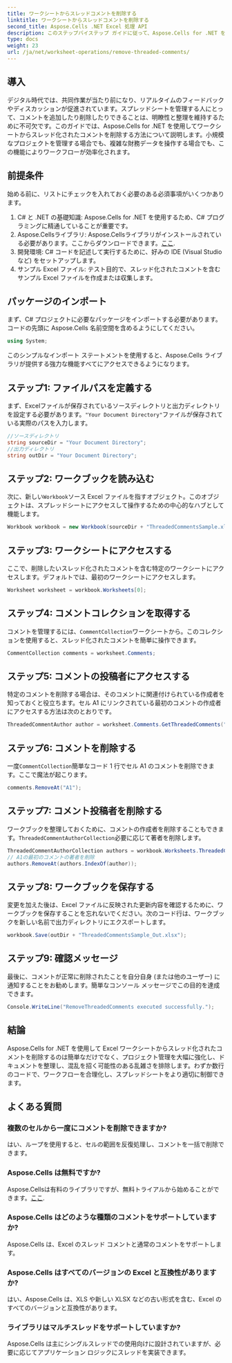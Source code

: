 ```yaml
---
title: ワークシートからスレッドコメントを削除する
linktitle: ワークシートからスレッドコメントを削除する
second_title: Aspose.Cells .NET Excel 処理 API
description: このステップバイステップ ガイドに従って、Aspose.Cells for .NET を使用して、Excel ワークシートからスレッド化されたコメントを簡単に削除します。Excel の管理を簡素化します。
type: docs
weight: 23
url: /ja/net/worksheet-operations/remove-threaded-comments/
---
```

## 導入
デジタル時代では、共同作業が当たり前になり、リアルタイムのフィードバックやディスカッションが促進されています。スプレッドシートを管理する人にとって、コメントを追加したり削除したりできることは、明瞭性と整理を維持するために不可欠です。このガイドでは、Aspose.Cells for .NET を使用してワークシートからスレッド化されたコメントを削除する方法について説明します。小規模なプロジェクトを管理する場合でも、複雑な財務データを操作する場合でも、この機能によりワークフローが効率化されます。
## 前提条件
始める前に、リストにチェックを入れておく必要のある必須事項がいくつかあります。
1. C# と .NET の基礎知識: Aspose.Cells for .NET を使用するため、C# プログラミングに精通していることが重要です。
2.  Aspose.Cellsライブラリ: Aspose.Cellsライブラリがインストールされている必要があります。ここからダウンロードできます。[ここ](https://releases.aspose.com/cells/net/).
3. 開発環境: C# コードを記述して実行するために、好みの IDE (Visual Studio など) をセットアップします。
4. サンプル Excel ファイル: テスト目的で、スレッド化されたコメントを含むサンプル Excel ファイルを作成または収集します。
## パッケージのインポート
まず、C# プロジェクトに必要なパッケージをインポートする必要があります。コードの先頭に Aspose.Cells 名前空間を含めるようにしてください。
```csharp
using System;
```
このシンプルなインポート ステートメントを使用すると、Aspose.Cells ライブラリが提供する強力な機能すべてにアクセスできるようになります。
## ステップ1: ファイルパスを定義する
まず、Excelファイルが保存されているソースディレクトリと出力ディレクトリを設定する必要があります。`"Your Document Directory"`ファイルが保存されている実際のパスを入力します。
```csharp
//ソースディレクトリ
string sourceDir = "Your Document Directory";
//出力ディレクトリ
string outDir = "Your Document Directory";
```
## ステップ2: ワークブックを読み込む
次に、新しい`Workbook`ソース Excel ファイルを指すオブジェクト。このオブジェクトは、スプレッドシートにアクセスして操作するための中心的なハブとして機能します。
```csharp
Workbook workbook = new Workbook(sourceDir + "ThreadedCommentsSample.xlsx");
```
## ステップ3: ワークシートにアクセスする
ここで、削除したいスレッド化されたコメントを含む特定のワークシートにアクセスします。デフォルトでは、最初のワークシートにアクセスします。
```csharp
Worksheet worksheet = workbook.Worksheets[0];
```
## ステップ4: コメントコレクションを取得する
コメントを管理するには、`CommentCollection`ワークシートから。このコレクションを使用すると、スレッド化されたコメントを簡単に操作できます。
```csharp
CommentCollection comments = worksheet.Comments;
```
## ステップ5: コメントの投稿者にアクセスする
特定のコメントを削除する場合は、そのコメントに関連付けられている作成者を知っておくと役立ちます。セル A1 にリンクされている最初のコメントの作成者にアクセスする方法は次のとおりです。
```csharp
ThreadedCommentAuthor author = worksheet.Comments.GetThreadedComments("A1")[0].Author;
```
## ステップ6: コメントを削除する
一度`CommentCollection`簡単なコード 1 行でセル A1 のコメントを削除できます。ここで魔法が起こります。
```csharp
comments.RemoveAt("A1");
```
## ステップ7: コメント投稿者を削除する
ワークブックを整理しておくために、コメントの作成者を削除することもできます。`ThreadedCommentAuthorCollection`必要に応じて著者を削除します。
```csharp
ThreadedCommentAuthorCollection authors = workbook.Worksheets.ThreadedCommentAuthors;
// A1の最初のコメントの著者を削除
authors.RemoveAt(authors.IndexOf(author));
```
## ステップ8: ワークブックを保存する
変更を加えた後は、Excel ファイルに反映された更新内容を確認するために、ワークブックを保存することを忘れないでください。次のコード行は、ワークブックを新しい名前で出力ディレクトリにエクスポートします。
```csharp
workbook.Save(outDir + "ThreadedCommentsSample_Out.xlsx");
```
## ステップ9: 確認メッセージ
最後に、コメントが正常に削除されたことを自分自身 (または他のユーザー) に通知することをお勧めします。簡単なコンソール メッセージでこの目的を達成できます。
```csharp
Console.WriteLine("RemoveThreadedComments executed successfully.");
```
## 結論
Aspose.Cells for .NET を使用して Excel ワークシートからスレッド化されたコメントを削除するのは簡単なだけでなく、プロジェクト管理を大幅に強化し、ドキュメントを整理し、混乱を招く可能性のある乱雑さを排除します。わずか数行のコードで、ワークフローを合理化し、スプレッドシートをより適切に制御できます。
## よくある質問
### 複数のセルから一度にコメントを削除できますか?
はい、ループを使用すると、セルの範囲を反復処理し、コメントを一括で削除できます。
### Aspose.Cells は無料ですか?
 Aspose.Cellsは有料のライブラリですが、無料トライアルから始めることができます。[ここ](https://releases.aspose.com/).
### Aspose.Cells はどのような種類のコメントをサポートしていますか?
Aspose.Cells は、Excel のスレッド コメントと通常のコメントをサポートします。
### Aspose.Cells はすべてのバージョンの Excel と互換性がありますか?
はい、Aspose.Cells は、XLS や新しい XLSX などの古い形式を含む、Excel のすべてのバージョンと互換性があります。
### ライブラリはマルチスレッドをサポートしていますか?
Aspose.Cells は主にシングルスレッドでの使用向けに設計されていますが、必要に応じてアプリケーション ロジックにスレッドを実装できます。
